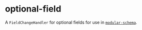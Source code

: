 # optional-field

A `FieldChangeHandler` for optional fields for use in [`modular-schema`](../../modular-schema/README.md).
